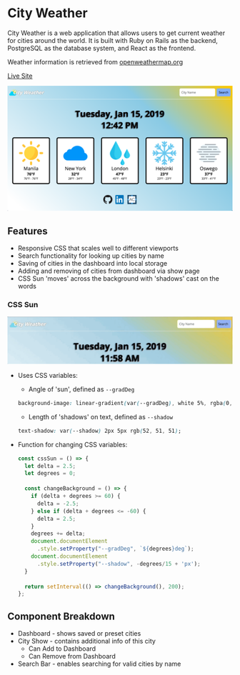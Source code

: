 # City Weather

City Weather is a web application that allows users to get current weather for cities around the world. It is built with Ruby on Rails as the backend, PostgreSQL as the database system, and React as the frontend.

Weather information is retrieved from [openweathermap.org](openweathermap.org "Open Weather Map")

[Live Site](https://city-weather-5.herokuapp.com/#/)

![alt text](./app/assets/images/live-demo.png "City Weather")

## Features

* Responsive CSS that scales well to different viewports
* Search functionality for looking up cities by name
* Saving of cities in the dashboard into local storage
* Adding and removing of cities from dashboard via show page
* CSS Sun 'moves' across the background with 'shadows' cast on the words

### CSS Sun
![alt text](./app/assets/images/gifs/CSSsun.gif "CSS Sun")

* Uses CSS variables:
  * Angle of 'sun', defined as `--gradDeg`
  
  ```css
  background-image: linear-gradient(var(--gradDeg), white 5%, rgba(0, 140, 191, 0.46) 70%, #F7C700);
  ```

  * Length of 'shadows' on text, defined as `--shadow`

  ```css
  text-shadow: var(--shadow) 2px 5px rgb(52, 51, 51);
  ``` 

* Function for changing CSS variables:

  ```javascript 
  const cssSun = () => {
    let delta = 2.5;
    let degrees = 0;
    
    const changeBackground = () => {
      if (delta + degrees >= 60) {
        delta = -2.5;
      } else if (delta + degrees <= -60) {
        delta = 2.5;
      }
      degrees += delta;
      document.documentElement
        .style.setProperty("--gradDeg", `${degrees}deg`);
      document.documentElement
        .style.setProperty("--shadow", -degrees/15 + 'px');
    }

    return setInterval(() => changeBackground(), 200);
  };
  ```

## Component Breakdown

* Dashboard - shows saved or preset cities
* City Show - contains additional info of this city
  * Can Add to Dashboard
  * Can Remove from Dashboard
* Search Bar - enables searching for valid cities by name
